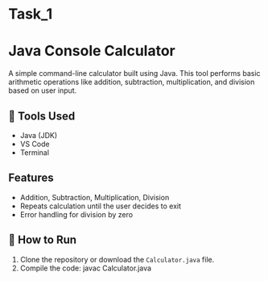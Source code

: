 # Task_1
# Java Console Calculator

A simple command-line calculator built using Java. This tool performs basic arithmetic operations like addition, subtraction, multiplication, and division based on user input.

## 🔧 Tools Used
- Java (JDK)
- VS Code 
- Terminal

## Features
- Addition, Subtraction, Multiplication, Division
- Repeats calculation until the user decides to exit
- Error handling for division by zero

## 🚀 How to Run
1. Clone the repository or download the `Calculator.java` file.
2. Compile the code:
   javac Calculator.java
